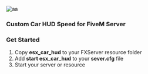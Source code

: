 ![aa](https://prnt.sc/CJmexJqpPNqj)
### Custom Car HUD Speed for FiveM Server


### Get Started
1) Copy **esx_car_hud** to your FXServer resource folder
2) Add **start esx_car_hud** to your **sever.cfg** file
3) Start your server or resource

